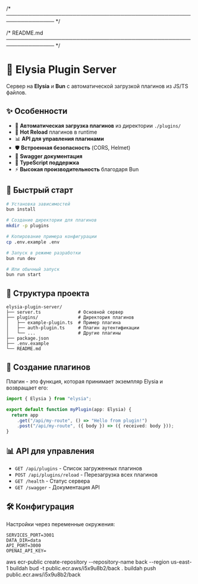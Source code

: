 
  /* ─────────────────────────────────────────────────────────────── */
  
  /* README.md
     ─────────────────────────────────────────────────────────────── */
  
  # 🚀 Elysia Plugin Server
  
  Сервер на **Elysia** и **Bun** с автоматической загрузкой плагинов из JS/TS файлов.
  
  ## ✨ Особенности
  
  - 🔌 **Автоматическая загрузка плагинов** из директории `./plugins/`
  - 🔄 **Hot Reload** плагинов в runtime
  - 📊 **API для управления плагинами**
  - 🛡️ **Встроенная безопасность** (CORS, Helmet)
  - 📖 **Swagger документация**
  - 🎯 **TypeScript поддержка**
  - ⚡ **Высокая производительность** благодаря Bun
  
  ## 🚀 Быстрый старт
  
  ```bash
  # Установка зависимостей
  bun install
  
  # Создание директории для плагинов
  mkdir -p plugins
  
  # Копирование примера конфигурации
  cp .env.example .env
  
  # Запуск в режиме разработки
  bun run dev
  
  # Или обычный запуск
  bun run start
  ```
  
  ## 📁 Структура проекта
  
  ```
  elysia-plugin-server/
  ├── server.ts              # Основной сервер
  ├── plugins/               # Директория плагинов
  │   ├── example-plugin.ts  # Пример плагина
  │   ├── auth-plugin.ts     # Плагин аутентификации
  │   └── ...                # Другие плагины
  ├── package.json
  ├── .env.example
  └── README.md
  ```
  
  ## 🔌 Создание плагинов
  
  Плагин - это функция, которая принимает экземпляр Elysia и возвращает его:
  
  ```typescript
  import { Elysia } from "elysia";
  
  export default function myPlugin(app: Elysia) {
    return app
      .get("/api/my-route", () => "Hello from plugin!")
      .post("/api/my-route", ({ body }) => ({ received: body }));
  }
  ```
  
  ## 📊 API для управления
  
  - `GET /api/plugins` - Список загруженных плагинов
  - `POST /api/plugins/reload` - Перезагрузка всех плагинов
  - `GET /health` - Статус сервера
  - `GET /swagger` - Документация API
  
  ## 🛠️ Конфигурация
  
  Настройки через переменные окружения:
  
  ```env
SERVICES_PORT=3001
DATA_DIR=data 
API_PORT=3000
OPENAI_API_KEY=
  ```
  
aws ecr-public create-repository --repository-name back --region us-east-1
buildah bud  -t public.ecr.aws/i5x9u8b2/back .
buildah push public.ecr.aws/i5x9u8b2/back

